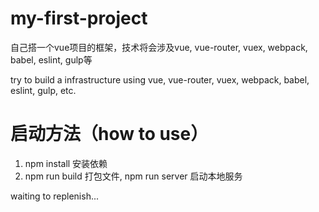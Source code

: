 # my-first-project
自己搭一个vue项目的框架，技术将会涉及vue, vue-router, vuex, webpack, babel, eslint, gulp等

try to build a infrastructure using vue, vue-router, vuex, webpack, babel, eslint, gulp, etc.

# 启动方法（how to use）

1. npm install 安装依赖
2. npm run build 打包文件, npm run server 启动本地服务

waiting to replenish...